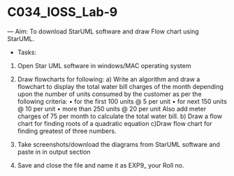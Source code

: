 # C034_IOSS_Lab-9
— Aim: To download StarUML software and draw Flow chart using StarUML.
- Tasks: 
1. Open Star UML software in windows/MAC operating system
2. Draw flowcharts for following:
   a) Write an algorithm and draw a flowchart to display the total water bill charges of the month depending upon the number of units consumed by the       customer as per the following criteria: • for the first 100 units @ 5 per unit • for next 150 units @ 10 per unit • more than 250 units @ 20 per unit Also add meter charges of 75 per month to calculate the total water bill.
   b) Draw a flow chart for finding roots of a quadratic equation
   c)Draw flow chart for finding greatest of three numbers.
   
3. Take screenshots/download the diagrams from StarUML software and paste in in output section 
4. Save and close the file and name it as EXP9_ your Roll no. 

